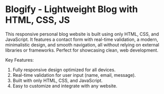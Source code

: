 # Blogify - Lightweight Blog with HTML, CSS, JS
This responsive personal blog website is built using only HTML, CSS, and JavaScript. It features a contact form with real-time validation, a modern, minimalistic design, and smooth navigation, all without relying on external libraries or frameworks. Perfect for showcasing clean, web development.

Key Features:

1. Fully responsive design optimized for all devices.
2. Real-time validation for user input (name, email, message).
3. Built with only HTML, CSS, and JavaScript.
4. Easy to customize and integrate with any website.
